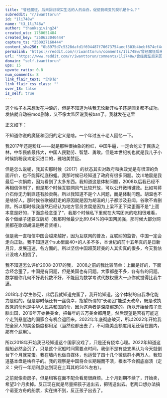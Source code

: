 ```yaml
---
title: "曾经魔怔，后来回归现实生活的人的自白，促使我改变的契机是什么？"
subreddit: "r/iwanttorun"
id: "1li748w"
name: "t3_1li748w"
author: "thanksgiving24"
created_utc: 1750651484
created_key: "250623040444"
capture_ts: "250927160444"
content_sha256: "0b8975d7c5328dafd1f694487f70673754aecf303b4bebf674ef4c4c39ae614e"
permalink: "https://reddit.com/r/iwanttorun/comments/1li748w/曾经魔怔后来回归现实生活的人的自白促使我改变的契机是什么/"
url: "https://www.reddit.com/r/iwanttorun/comments/1li748w/曾经魔怔后来回归现实生活的人的自白促使我改变的契机是什么/"
domain: "self.iwanttorun"
ups: 15
upvote_ratio: 0.8
num_comments: 8
link_flair_text: "分享帖"
link_flair_css_class: ""
over_18: false
is_self: true
---
```


这个帖子本来想发在冲浪的，但是不知道为啥我无论新开帖子还是回复都不成功。发帖就自动被mod删除，又不像太监区说我被ban了。我就发在这里

正文如下：

不知道你说的魔怔和回归的定义是啥。一个年过五十老人回忆一下。

我2017年还是粉红-----就是那种很抽象的粉红，中国牛逼，一定会屹立于民族之林，中华民族最伟大，中国人民勤劳、智慧、勇敢。但是本世纪初也就是我儿子小时候奶粉我肯定买进口的，雅培美赞臣。

但是怎么说呢，我其实那时候（2017）的状态其实对政府和执政党是有很深的负面评价，也不能算彻底粉蛆。我那时候已经知道了政府有很多问题。汶川地震是我最后一次捐款，因为看到了太多东西。我知道这是体制问题，2008以后我已经不再相信体制了，但是那个时候互联网风气比较开放，可以公开微博键政。比如骂蒋介石你无力剿匪还有脸卖萌。所以我知道不是个人问题，而是体制问题。胡温也不是啥好人，那时候谷歌被赶走的原因就是因为胡温的儿子都涉及丑闻。谷歌不肯删除。所以那时候我虽然已经认为地方官员贪腐是因为上梁不正下梁歪而不是“上面本意是好的，下面念经念歪了”，我那个时候私下里就在大骂团派的吃相很难看，各个做婊子还要立牌坊（我那时候最少比89.64%的中国网民强，那时候大部分网民都在歌颂胡温是明君贤相）。

但是我一直相信中国会越来越好，因为互联网的普及，互联网的监管，中国一定会走向正轨。我不知道这个sub里面40+的人多不多，本世纪的前十五年真的是日新月异，发展迅速，各方面的。所以坚信中国超英赶美的人其实真的很多，今天我估计没啥人相信了。

我不知道怎么评价2008-2017的我，
2008之前的我比较简单：上面是好的，下面念经念歪了。中国是有问题，但是美国也有问题。大家都差不多，各有各的问题。数学题你几何不好我代数不好，不能因为数学考试代数权重大一点你就觉得比我牛逼。

2018年小学生修宪，此后我就知道完蛋了，我开始知道，这个体制的自我净化能力是假的，但是那时候还有一丝侥幸，指望所谓的“长老团”能逆天改命，既是改执政党的命也是中华人民共和国的命，因为这两者是深度绑定的。所以开始给孩子洗脑出国，2019年开始换美金，把每年的五万美金都用足。然后观望是否有可能这个走到悬崖边的国家会有机会退回来。2022年年底彻底破灭，所以2022年开始我把全家人的美金额度都用足（当然也都出去了，不可能美金额度用足还留在国内，那有个屁用）。

所以2018年开始我已经知道这个国家没戏了，只是还有侥幸心理。2022年知道这艘船必然会沉了，只是这个沉船时间需要点时间，我倒不是有些支黑认为今天就倒台下个月就完蛋。我在墙内也做自媒体，也运营了四十几个微信群小两万人，我知道基本盘是啥样子的。我的观察是中国将会长期蹦而不溃，根本不会彻底崩溃（定义：央行一年期利息达到现在土耳其的50%左右）。

之前就像卖房子，但是租客在面不配合看房很麻烦。上个月到期不续了，开始卖，希望3个月卖掉。反正现在就是尽量把孩子送出去，把钱送出去。老两口想办法搞个诺亚方舟的船票，实在搞不到，反正孩子出去了。
